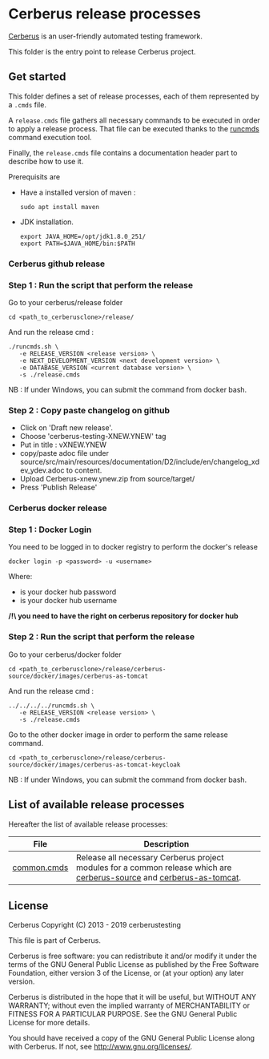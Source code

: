 # Cerberus release processes

[Cerberus](http://www.cerberus-testing.org/) is an user-friendly automated testing framework.

This folder is the entry point to release Cerberus project.

## Get started

This folder defines a set of release processes, each of them represented by a `.cmds` file.

A `release.cmds` file gathers all necessary commands to be executed in order to apply a release process. That file can be executed thanks to the [runcmds](https://github.com/abourdon/runcmds) command execution tool.
 
Finally, the `release.cmds` file contains a documentation header part to describe how to use it.

Prerequisits are 

* Have a installed version of maven :

      sudo apt install maven


* JDK installation.

      export JAVA_HOME=/opt/jdk1.8.0_251/
      export PATH=$JAVA_HOME/bin:$PATH

### Cerberus github release


### Step 1 : Run the script that perform the release

Go to your cerberus/release folder


    cd <path_to_cerberusclone>/release/

And run the release cmd :

    ./runcmds.sh \
       -e RELEASE_VERSION <release version> \
       -e NEXT_DEVELOPMENT_VERSION <next development version> \
       -e DATABASE_VERSION <current database version> \
       -s ./release.cmds

NB : If under Windows, you can submit the command from docker bash.

### Step 2 : Copy paste changelog on github

* Click on 'Draft new release'.
* Choose 'cerberus-testing-XNEW.YNEW' tag
* Put in title : vXNEW.YNEW
* copy/paste adoc file under source/src/main/resources/documentation/D2/include/en/changelog_xdev_ydev.adoc to content.
* Upload Cerberus-xnew.ynew.zip from source/target/
* Press 'Publish Release'

### Cerberus docker release

### Step 1 : Docker Login

You need to be logged in to docker registry to perform the docker's release

    docker login -p <password> -u <username>

Where:
 - <password> is your docker hub password
 - <username> is your docker hub username
 
 **/!\ you need to have the right on cerberus repository for docker hub**

### Step 2 : Run the script that perform the release

Go to your cerberus/docker folder

    cd <path_to_cerberusclone>/release/cerberus-source/docker/images/cerberus-as-tomcat

And run the release cmd :

    ../../../../runcmds.sh \
       -e RELEASE_VERSION <release version> \
       -s ./release.cmds

Go to the other docker image in order to perform the same release command.

    cd <path_to_cerberusclone>/release/cerberus-source/docker/images/cerberus-as-tomcat-keycloak

NB : If under Windows, you can submit the command from docker bash.


## List of available release processes

Hereafter the list of available release processes:

File                            | Description                        
--------------------------------|---------------------------------------------------------------------
[common.cmds](./common.cmds)    | Release all necessary Cerberus project modules for a common release which are [cerberus-source](https://github.com/cerberustesting/cerberus-source) and [cerberus-as-tomcat](https://github.com/cerberustesting/cerberus-source/tree/master/docker/images/cerberus-as-tomcat).
  
## License

Cerberus Copyright (C) 2013 - 2019 cerberustesting

This file is part of Cerberus.

Cerberus is free software: you can redistribute it and/or modify
it under the terms of the GNU General Public License as published by
the Free Software Foundation, either version 3 of the License, or
(at your option) any later version.

Cerberus is distributed in the hope that it will be useful,
but WITHOUT ANY WARRANTY; without even the implied warranty of
MERCHANTABILITY or FITNESS FOR A PARTICULAR PURPOSE.  See the
GNU General Public License for more details.

You should have received a copy of the GNU General Public License
along with Cerberus.  If not, see <http://www.gnu.org/licenses/>.
